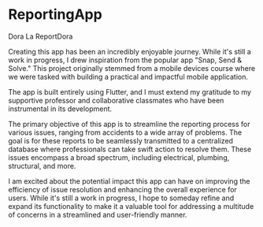 # ReportingApp
Dora La ReportDora

Creating this app has been an incredibly enjoyable journey. While it's still a work in progress, I drew inspiration from the popular app "Snap, Send & Solve." This project originally stemmed from a mobile devices course where we were tasked with building a practical and impactful mobile application.

The app is built entirely using Flutter, and I must extend my gratitude to my supportive professor and collaborative classmates who have been instrumental in its development. 

The primary objective of this app is to streamline the reporting process for various issues, ranging from accidents to a wide array of problems. The goal is for these reports to be seamlessly transmitted to a centralized database where professionals can take swift action to resolve them. These issues encompass a broad spectrum, including electrical, plumbing, structural, and more.

I am excited about the potential impact this app can have on improving the efficiency of issue resolution and enhancing the overall experience for users. While it's still a work in progress, I hope to someday refine and expand its functionality to make it a valuable tool for addressing a multitude of concerns in a streamlined and user-friendly manner. 
